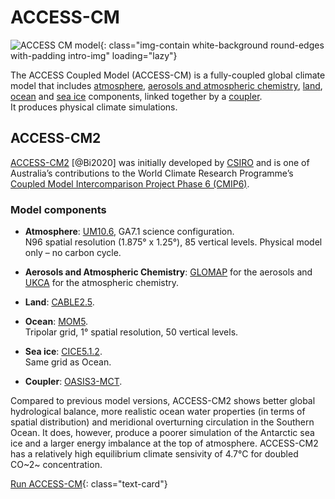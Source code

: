 # ACCESS-CM

![ACCESS CM model](/assets/model-config-logos/configurations-without-titles/access-cm.png){: class="img-contain white-background round-edges with-padding intro-img" loading="lazy"}

The ACCESS Coupled Model (ACCESS-CM) is a fully-coupled global climate model that includes [atmosphere](/models/model_components/atmosphere), [aerosols and atmospheric chemistry](/models/model_components/aerosols_atmospheric_chemistry), [land](/models/model_components/land), [ocean](/models/model_components/ocean) and [sea ice](/models/model_components/sea-ice) components, linked together by a [coupler](/models/model_components/coupler).<br>
It produces physical climate simulations.

## ACCESS-CM2

[ACCESS-CM2](https://www.publish.csiro.au/es/ES19040) [@Bi2020] was initially developed by [CSIRO](https://www.csiro.au/) and is one of Australia’s contributions to the World Climate Research Programme’s [Coupled Model Intercomparison Project Phase 6 (CMIP6)](https://wcrp-cmip.org/cmip6/).

### Model components
- **Atmosphere**: [UM10.6](/models/model_components/atmosphere#unified-model-um), GA7.1 science configuration.<br>
  N96 spatial resolution (1.875° x 1.25°), 85 vertical levels. Physical model only – no carbon cycle.
  
- **Aerosols and Atmospheric Chemistry**: [GLOMAP](/models/model_components/aerosols_atmospheric_chemistry#glomap) for the aerosols and [UKCA](/models/model_components/aerosols_atmospheric_chemistry#ukca) for the atmospheric chemistry.

- **Land**: [CABLE2.5](/models/model_components/land#cable).

- **Ocean**: [MOM5](/models/model_components/ocean#mom5).<br>
  Tripolar grid, 1° spatial resolution, 50 vertical levels.

- **Sea ice**: [CICE5.1.2](/models/model_components/sea-ice#cice5).<br>
  Same grid as Ocean.

- **Coupler**: [OASIS3-MCT](/models/model_components/coupler#oasis3-mct).

Compared to previous model versions, ACCESS-CM2 shows better global hydrological balance, more realistic ocean water properties (in terms of spatial distribution) and meridional overturning circulation in the Southern Ocean. It does, however, produce a poorer simulation of the Antarctic sea ice and a larger energy imbalance at the top of atmosphere. ACCESS-CM2 has a relatively high equilibrium climate sensivity of 4.7°C for doubled CO~2~ concentration.

[Run ACCESS-CM](/models/run-a-model/run-access-cm2){: class="text-card"}